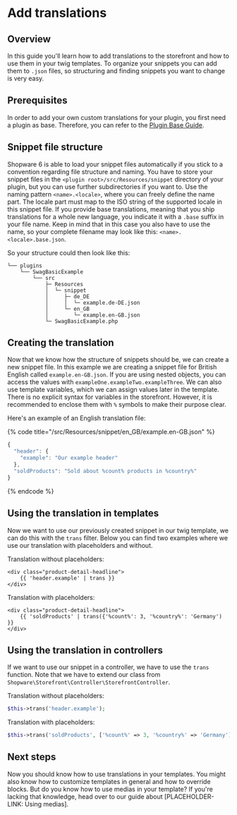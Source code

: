 # Add translations

## Overview

In this guide you'll learn how to add translations to the storefront and how to use them in your twig templates. To organize your snippets you can add them to `.json` files, so structuring and finding snippets you want to change is very easy.

## Prerequisites

In order to add your own custom translations for your plugin, you first need a plugin as base. Therefore, you can refer to the [Plugin Base Guide](../plugin-base-guide.md).

## Snippet file structure

Shopware 6 is able to load your snippet files automatically if you stick to a convention regarding file structure and naming. You have to store your snippet files in the `<plugin root>/src/Resources/snippet` directory of your plugin, but you can use further subdirectories if you want to. Use the naming pattern `<name>.<locale>`, where you can freely define the name part. The locale part must map to the ISO string of the supported locale in this snippet file. If you provide base translations, meaning that you ship translations for a whole new language, you indicate it with a `.base` suffix in your file name. Keep in mind that in this case you also have to use the name, so your complete filename may look like this: `<name>.<locale>.base.json`.

So your structure could then look like this:

```text
└── plugins
    └── SwagBasicExample
        └── src
            ├─ Resources
            │  └─ snippet
            │     ├─ de_DE
            │     │  └─ example.de-DE.json
            │     └─ en_GB
            │        └─ example.en-GB.json
            └─ SwagBasicExample.php
```

## Creating the translation

Now that we know how the structure of snippets should be, we can create a new snippet file. In this example we are creating a snippet file for British English called `example.en-GB.json`. If you are using nested objects, you can access the values with `exampleOne.exampleTwo.exampleThree`. We can also use template variables, which we can assign values later in the template. There is no explicit syntax for variables in the storefront. However, it is recommended to enclose them with `%` symbols to make their purpose clear.

Here's an example of an English translation file:

{% code title="<plugin root>/src/Resources/snippet/en\_GB/example.en-GB.json" %}
```javascript
{
  "header": {
    "example": "Our example header"
  },
  "soldProducts": "Sold about %count% products in %country%"
}
```
{% endcode %}

## Using the translation in templates

Now we want to use our previously created snippet in our twig template, we can do this with the `trans` filter. Below you can find two examples where we use our translation with placeholders and without.

Translation without placeholders:

```text
<div class="product-detail-headline">
    {{ 'header.example' | trans }}
</div>
```

Translation with placeholders:

```text
<div class="product-detail-headline">
    {{ 'soldProducts' | trans({'%count%': 3, '%country%': 'Germany') }}
</div>
```

## Using the translation in controllers

If we want to use our snippet in a controller, we have to use the `trans` function. Note that we have to extend our class from `Shopware\Storefront\Controller\StorefrontController`.

Translation without placeholders:

```php
$this->trans('header.example');
```

Translation with placeholders:

```php
$this->trans('soldProducts', ['%count%' => 3, '%country%' => 'Germany']);
```

## Next steps

Now you should know how to use translations in your templates. You might also know how to customize templates in general and how to override blocks. But do you know how to use medias in your template? If you're lacking that knowledge, head over to our guide about \[PLACEHOLDER-LINK: Using medias\].


